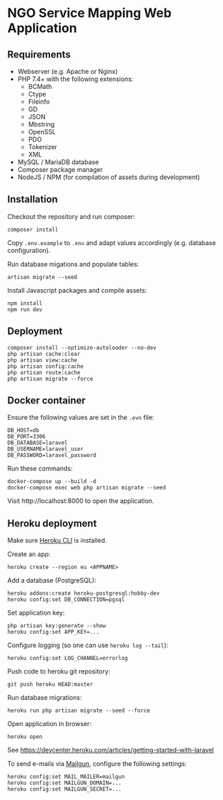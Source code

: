 # NGO Service Mapping Web Application

## Requirements

* Webserver (e.g. Apache or Nginx)
* PHP 7.4+ with the following extensions:
  * BCMath
  * Ctype
  * Fileinfo
  * GD
  * JSON
  * Mbstring
  * OpenSSL
  * PDO
  * Tokenizer
  * XML
* MySQL / MariaDB database
* Composer package manager
* NodeJS / NPM (for compilation of assets during development)

## Installation

Checkout the repository and run composer:

    composer install

Copy `.env.example` to `.env` and adapt values accordingly (e.g. database configuration).

Run database migations and populate tables:

    artisan migrate --seed

Install Javascript packages and compile assets:

    npm install
    npm run dev

## Deployment

    composer install --optimize-autoloader --no-dev
    php artisan cache:clear
    php artisan view:cache
    php artisan config:cache
    php artisan route:cache
    php artisan migrate --force

## Docker container

Ensure the following values are set in the `.evn` file:

    DB_HOST=db
    DB_PORT=3306
    DB_DATABASE=laravel
    DB_USERNAME=laravel_user
    DB_PASSWORD=laravel_password

Run these commands:

    docker-compose up --build -d
    docker-compose exec web php artisan migrate --seed

Visit http://localhost:8000 to open the application.

## Heroku deployment

Make sure [Heroku CLI](https://devcenter.heroku.com/articles/heroku-cli) is installed.

Create an app:

    heroku create --region eu <APPNAME>

Add a database (PostgreSQL):

    heroku addons:create heroku-postgresql:hobby-dev
    heroku config:set DB_CONNECTION=pgsql

Set application key:

    php artisan key:generate --show
    heroku config:set APP_KEY=...

Configure logging (so one can use `heroku log --tail`):

    heroku config:set LOG_CHANNEL=errorlog

Push code to heroku git repository:

    git push heroku HEAD:master

Run database migrations:

    heroku run php artisan migrate --seed --force

Open application in browser:

    heroku open

See https://devcenter.heroku.com/articles/getting-started-with-laravel

To send e-mails via [Mailgun](https://www.mailgun.com/), configure the following settings:

    heroku config:set MAIL_MAILER=mailgun
    heroku config:set MAILGUN_DOMAIN=...
    heroku config:set MAILGUN_SECRET=...
